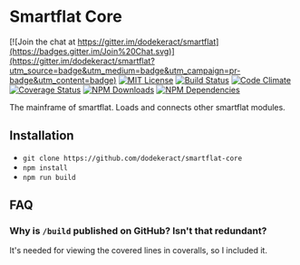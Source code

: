 # Smartflat Core

[![Join the chat at https://gitter.im/dodekeract/smartflat](https://badges.gitter.im/Join%20Chat.svg)](https://gitter.im/dodekeract/smartflat?utm_source=badge&utm_medium=badge&utm_campaign=pr-badge&utm_content=badge)
[![MIT License](https://img.shields.io/badge/license-MIT-blue.svg)](http://opensource.org/licenses/MIT)
[![Build Status](https://api.travis-ci.org/dodekeract/smartflat-core.svg)](https://travis-ci.org/dodekeract/smartflat-core/)
[![Code Climate](https://codeclimate.com/github/dodekeract/smartflat-core/badges/gpa.svg)](https://codeclimate.com/github/dodekeract/smartflat-core)
[![Coverage Status](https://coveralls.io/repos/github/dodekeract/smartflat-core/badge.svg?branch=master)](https://coveralls.io/github/dodekeract/smartflat-core?branch=master)
[![NPM Downloads](https://img.shields.io/npm/dt/smartflat-core.svg)](https://npmjs.com/package/smartflat-core)
[![NPM Dependencies](https://david-dm.org/dodekeract/smartflat-core.svg)](https://david-dm.org/dodekeract/smartflat-core)

The mainframe of smartflat. Loads and connects other smartflat modules.

## Installation

- `git clone https://github.com/dodekeract/smartflat-core`
- `npm install`
- `npm run build`

## FAQ

### Why is `/build` published on GitHub? Isn't that redundant?

It's needed for viewing the covered lines in coveralls, so I included it.
